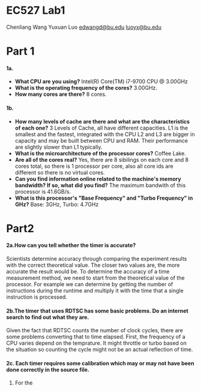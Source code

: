 # EC527 Lab1
Chenliang Wang
Yuxuan Luo
edwangd@bu.edu
luoyx@bu.edu

# Part 1
#### 1a.
- **What CPU are you using?** 
Intel(R) Core(TM) i7-9700 CPU @ 3.00GHz
- **What is the operating frequency of the cores?**
3.00GHz.
- **How many cores are there?**
8 cores.

#### 1b.
- **How many levels of cache are there and what are the characteristics of each one?**
3 Levels of Cache, all have different capacities. L1 is the smallest and the fastest, integrated with the CPU
L2 and L3 are bigger in capacity and may be built between CPU and RAM. Their performance are slightly slower than L1 typically.
- **What is the microarchitecture of the processor cores?**
Coffee Lake. 
- **Are all of the cores real?**
Yes, there are 8 sibilings on each core and 8 cores total, so there is 1 processor per core, also all core ids are different so there is no virtual cores.
- **Can you find information online related to the machine's memory bandwidth? If so, what did
you find?**
The maximum bandwith of this processor is 41.6GB/s.
- **What is this processor's "Base Frequency" and "Turbo Frequency" in GHz?**
Base: 3GHz, Turbo: 4.7GHz

# Part2
#### 2a.**How can you tell whether the timer is accurate?**
Scientists determine accuracy through comparing the experiment results with the correct theoretical value. The closer two values are, the more accurate the result would be. To determine the accuracy of a time measurement method, we need to start from the theoretical value of the processor. For example we can determine by getting the number of instructions during the runtime and multiply it with the time that a single instruction is processed. 
#### 2b.**The timer that uses RDTSC has some basic problems. Do an internet search to find out what they are.**
Given the fact that RDTSC counts the number of clock cycles, there are some problems converting that to time elapsed. First, the frequency of a CPU varies depend on the temprature. It might throttle or turbo based on the situation so counting the cycle might not be an actual reflection of time. 
#### 2c. **Each timer requires some calibration which may or may not have been done correctly in the source file.**
1. For the 
